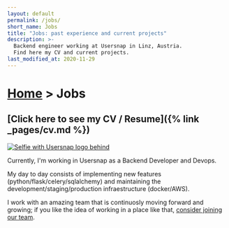 ```yaml
---
layout: default
permalink: /jobs/
short_name: Jobs
title: "Jobs: past experience and current projects"
description: >-
  Backend engineer working at Usersnap in Linz, Austria.
  Find here my CV and current projects.
last_modified_at: 2020-11-29
---
```


<h1>
<a href="{% link _pages/index.md %}">Home</a>
>
Jobs
</h1>

## [Click here to see my CV / Resume]({% link _pages/cv.md %})

<a href="{% link _pages/cv.md %}">
    <img class="img-float-left" src="{% link assets/img/usersnap-selfie.jpg %}" alt="Selfie with Usersnap logo behind">
</a>

Currently, I\'m working in Usersnap as a Backend Developer and Devops.

My day to day consists of implementing new features (python/flask/celery/sqlalchemy) and maintaining the development/staging/production infraestructure (docker/AWS).

I work with an amazing team that is continuosly moving forward and growing; if you like the idea of working in a place like that, [consider joining our team](https://usersnap.com/jobs).
